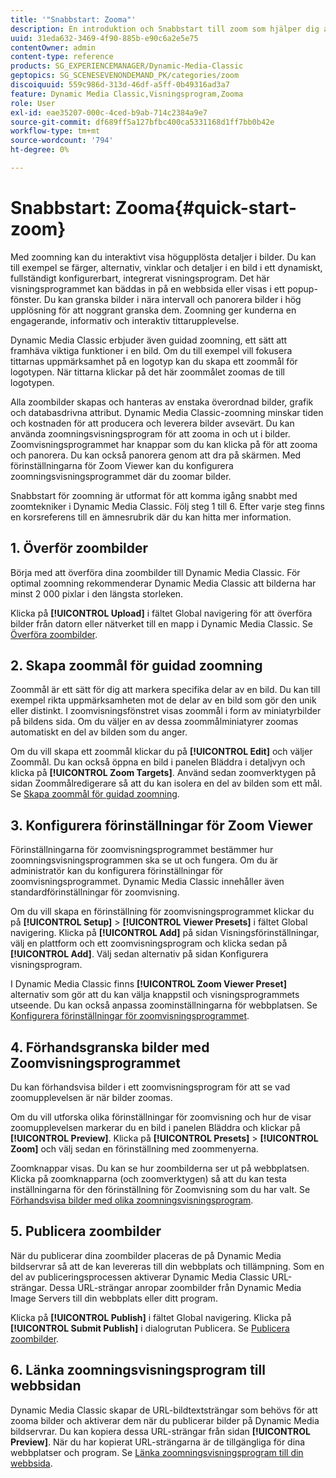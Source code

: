 ```yaml
---
title: '"Snabbstart: Zooma"'
description: En introduktion och Snabbstart till zoom som hjälper dig att komma igång snabbt.
uuid: 31eda632-3469-4f90-885b-e90c6a2e5e75
contentOwner: admin
content-type: reference
products: SG_EXPERIENCEMANAGER/Dynamic-Media-Classic
geptopics: SG_SCENESEVENONDEMAND_PK/categories/zoom
discoiquuid: 559c986d-313d-46df-a5ff-0b49316ad3a7
feature: Dynamic Media Classic,Visningsprogram,Zooma
role: User
exl-id: eae35207-000c-4ced-b9ab-714c2384a9e7
source-git-commit: df689ff5a127bfbc400ca5331168d1ff7bb0b42e
workflow-type: tm+mt
source-wordcount: '794'
ht-degree: 0%

---
```


# Snabbstart: Zooma{#quick-start-zoom}

Med zoomning kan du interaktivt visa högupplösta detaljer i bilder. Du kan till exempel se färger, alternativ, vinklar och detaljer i en bild i ett dynamiskt, fullständigt konfigurerbart, integrerat visningsprogram. Det här visningsprogrammet kan bäddas in på en webbsida eller visas i ett popup-fönster. Du kan granska bilder i nära intervall och panorera bilder i hög upplösning för att noggrant granska dem. Zoomning ger kunderna en engagerande, informativ och interaktiv tittarupplevelse.

Dynamic Media Classic erbjuder även guidad zoomning, ett sätt att framhäva viktiga funktioner i en bild. Om du till exempel vill fokusera tittarnas uppmärksamhet på en logotyp kan du skapa ett zoommål för logotypen. När tittarna klickar på det här zoommålet zoomas de till logotypen.

Alla zoombilder skapas och hanteras av enstaka överordnad bilder, grafik och databasdrivna attribut. Dynamic Media Classic-zoomning minskar tiden och kostnaden för att producera och leverera bilder avsevärt. Du kan använda zoomningsvisningsprogram för att zooma in och ut i bilder. Zoomvisningsprogrammet har knappar som du kan klicka på för att zooma och panorera. Du kan också panorera genom att dra på skärmen. Med förinställningarna för Zoom Viewer kan du konfigurera zoomningsvisningsprogrammet där du zoomar bilder.

Snabbstart för zoomning är utformat för att komma igång snabbt med zoomtekniker i Dynamic Media Classic. Följ steg 1 till 6. Efter varje steg finns en korsreferens till en ämnesrubrik där du kan hitta mer information.

## 1. Överför zoombilder

Börja med att överföra dina zoombilder till Dynamic Media Classic. För optimal zoomning rekommenderar Dynamic Media Classic att bilderna har minst 2 000 pixlar i den längsta storleken.

Klicka på **[!UICONTROL Upload]** i fältet Global navigering för att överföra bilder från datorn eller nätverket till en mapp i Dynamic Media Classic. Se [Överföra zoombilder](uploading-zoom-images.md#uploading_zoom_images).

## 2. Skapa zoommål för guidad zoomning

Zoommål är ett sätt för dig att markera specifika delar av en bild. Du kan till exempel rikta uppmärksamheten mot de delar av en bild som gör den unik eller distinkt. I zoomvisningsfönstret visas zoommål i form av miniatyrbilder på bildens sida. Om du väljer en av dessa zoommålminiatyrer zoomas automatiskt en del av bilden som du anger.

Om du vill skapa ett zoommål klickar du på **[!UICONTROL Edit]** och väljer Zoommål. Du kan också öppna en bild i panelen Bläddra i detaljvyn och klicka på **[!UICONTROL Zoom Targets]**. Använd sedan zoomverktygen på sidan Zoommålredigerare så att du kan isolera en del av bilden som ett mål. Se [Skapa zoommål för guidad zoomning](creating-zoom-targets-guided-zoom.md#creating_zoom_targets_for_guided_zoom).

## 3. Konfigurera förinställningar för Zoom Viewer

Förinställningarna för zoomvisningsprogrammet bestämmer hur zoomningsvisningsprogrammen ska se ut och fungera. Om du är administratör kan du konfigurera förinställningar för zoomvisningsprogrammet. Dynamic Media Classic innehåller även standardförinställningar för zoomvisning.

Om du vill skapa en förinställning för zoomvisningsprogrammet klickar du på **[!UICONTROL Setup]** > **[!UICONTROL Viewer Presets]** i fältet Global navigering. Klicka på **[!UICONTROL Add]** på sidan Visningsförinställningar, välj en plattform och ett zoomvisningsprogram och klicka sedan på **[!UICONTROL Add]**. Välj sedan alternativ på sidan Konfigurera visningsprogram.

I Dynamic Media Classic finns **[!UICONTROL Zoom Viewer Preset]** alternativ som gör att du kan välja knappstil och visningsprogrammets utseende. Du kan också anpassa zoominställningarna för webbplatsen. Se [Konfigurera förinställningar för zoomvisningsprogrammet](setting-zoom-viewer-presets.md#setting_up_zoom_viewer_presets).

## 4. Förhandsgranska bilder med Zoomvisningsprogrammet

Du kan förhandsvisa bilder i ett zoomvisningsprogram för att se vad zoomupplevelsen är när bilder zoomas.

Om du vill utforska olika förinställningar för zoomvisning och hur de visar zoomupplevelsen markerar du en bild i panelen Bläddra och klickar på **[!UICONTROL Preview]**. Klicka på **[!UICONTROL Presets]** > **[!UICONTROL Zoom]** och välj sedan en förinställning med zoommenyerna.

Zoomknappar visas. Du kan se hur zoombilderna ser ut på webbplatsen. Klicka på zoomknapparna (och zoomverktygen) så att du kan testa inställningarna för den förinställning för Zoomvisning som du har valt. Se [Förhandsvisa bilder med olika zoomningsvisningsprogram](previewing-image-assets-different-zoom.md#previewing_image_assets_with_different_zoom_viewers).

## 5. Publicera zoombilder

När du publicerar dina zoombilder placeras de på Dynamic Media bildservrar så att de kan levereras till din webbplats och tillämpning. Som en del av publiceringsprocessen aktiverar Dynamic Media Classic URL-strängar. Dessa URL-strängar anropar zoombilder från Dynamic Media Image Servers till din webbplats eller ditt program.

Klicka på **[!UICONTROL Publish]** i fältet Global navigering. Klicka på **[!UICONTROL Submit Publish]** i dialogrutan Publicera. Se [Publicera zoombilder](publishing-zoom-images.md#publishing_zoom_images).

## 6. Länka zoomningsvisningsprogram till webbsidan

Dynamic Media Classic skapar de URL-bildtextsträngar som behövs för att zooma bilder och aktiverar dem när du publicerar bilder på Dynamic Media bildservrar. Du kan kopiera dessa URL-strängar från sidan **[!UICONTROL Preview]**. När du har kopierat URL-strängarna är de tillgängliga för dina webbplatser och program. Se [Länka zoomningsvisningsprogram till din webbsida](linking-zoom-viewers-web-pages.md#linking_zoom_viewers_to_your_web_pages).
